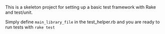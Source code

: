 This is a skeleton project for setting up a basic test framework with Rake and test/unit.

Simply define `main_library_file` in the test_helper.rb and you are ready to run tests with `rake test`
